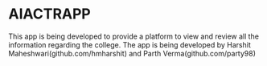 # AIACTRAPP

This app is being developed to provide a platform to view and review all the information regarding the college.
The app is being developed by Harshit Maheshwari(github.com/hmharshit) and Parth Verma(github.com/party98)
